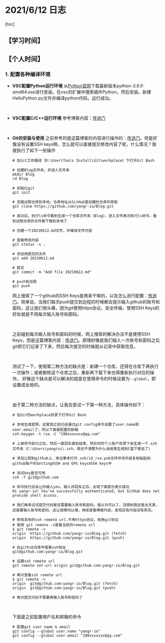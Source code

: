 # 2021/6/12 日志

[toc]

## 【学习时间】

## 【个人时间】

### 1. 配置各种编译环境

+ **VSC配置Python运行环境**   从[Python官网](https://www.python.org/)下载最新版本*python-3.9.5-amd64.exe*进行安装。在vsc的扩展中搜索插件Python，然后安装。新建HelloPython.py文件并编译python代码，运行成功。

<br>

+ **VSC配置C/C++运行环境**   参考博客内容：[传送门](https://www.cnblogs.com/lkpp/p/vscode-cpp.html)

<br>

+ **Git的安装与使用**   之前参考的是这篇博客的内容进行操作的：[传送门](https://blog.csdn.net/u012615705/article/details/78601295?utm_medium=distribute.pc_relevant.none-task-blog-2%7Edefault%7EBlogCommendFromMachineLearnPai2%7Edefault-2.control&depth_1-utm_source=distribute.pc_relevant.none-task-blog-2%7Edefault%7EBlogCommendFromMachineLearnPai2%7Edefault-2.control)。但是好像没有设置SSH keys啊，怎么就可以直接提交修改内容了呢，什么情况？我就执行了如下一些操作
    ```
    # 在Git工作路径（D:\User\Tools Install\Git\workplace）下打开Git Bash

    # 创建Blog文件夹，并进入文件夹
    mkdir Blog
    cd Blog

    # 初始化git
    git init

    # 克隆远程仓库到本地，仓库地址从GitHub里创建的仓库中获取
    git clone https://github.com/yangr-io/Blog.git

    # 成功后，执行ls命令看到生成一个仓库文件夹（Blog），进入文件再次执行ls命令，看到远程仓库的文件都下载到本地了

    # 创建一个20210612.md文件，并编译文件内容

    # 查看修改内容
    git status -s .

    # 添加待提交的文件
    git add 20210612.md

    # 提交
    git commit -m "Add file 20210612.md"

    # push到远程
    git push
    ```

    网上搜索了一个github的SSH Keys是用来干嘛的，以及怎么进行配置：[传送门](https://blog.csdn.net/love_fdu_llp/article/details/38752365)。简单说，当我们每次push提交到远程的时候都会提示输入github的账号和密码，这让我们很头痛，因为git使用https协议，安全传输，使用SSH Keys的好处就是不用每次输入账号和密码。

    <br>

    之前碰到每次输入账号和密码的时候，网上搜索的解决办法不是使用SSH Keys，而是这篇博客内容：[传送门](https://blog.csdn.net/xiecheng1995/article/details/107226818/)。原理好像是我们输入一次账号和密码之后git把它们记录了下来，然后每次提交的时候就从记录中获取信息。

    <br>

    测试了一下，使用第二种方法的缺点是：新建一个仓库，还得在仓库下再执行一次操作；或者删除这个仓库之后，重新再下载下来也得重新执行对应的操作。
    好像这个缺点是可以解决的就是在使用命令的时候设置为`--global`，即设置成全局的。

    <br>

    由于第二种方法的缺点，让我去尝试一下第一种方法，具体操作如下：
    ```
    # 在Git的workplace目录下打开Git Bash

    # 本地生成密钥，这里我之前已经通过git config命令设置了user.name和user.email了，所以下面是配置的邮箱
    ssh-keygen -t rsa -C "198xxxxxxx@qq.com"

    # 上面命令执行之后，然后一直回车直到结束。然后你的个人账户目录下会生成一个.ssh文件夹（C:\Users\yangrui\.ssh，我也不清楚为什么会给我生成到C盘下面去了）

    # 添加公钥到github上，用记事本打开.ssh/id_rsa.pub文件并将内容复制粘贴到github账户的Setting》SSH and GPG keys》SSH keys中

    # 测试key是否可用
    ssh -T git@github.com

    # 命令执行后会让你输入yes，输入并回车之后，出现下面提示表示成功
    Hi yangr-io! You've successfully authenticated, but GitHub does not provide shell access.

    # 我们再来试试提交代码是否需要输入账号和密码，我以为可以了，没想到我还是太天真，还是要输入账号和密码，这让我情何以堪，继续查看博客内容，发现还有内容没有弄完。

    # 修改本地的ssh remote url.不用https协议，改用git协议
    # 使用 git remote -v查看当前的remote url
    $ git remote -v
    origin  https://github.com/yangr-io/Blog.git (fetch)
    origin  https://github.com/yangr-io/Blog.git (push)

    # 在github仓库中查看ssh地址
    git@github.com:yangr-io/Blog.git

    # 设置ssh remote url
    git remote set-url origin git@github.com:yangr-io/Blog.git

    # 再次查看ssh remote url
    $ git remote -v
    origin  git@github.com:yangr-io/Blog.git (fetch)
    origin  git@github.com:yangr-io/Blog.git (push)

    # 再次提交代码不需要再输入账号和密码了
    ```

    <br>

    下面是之前配置用户名和邮箱的命令
    ```
    # 配置git user name & email
    git config --global user.name "yangr-io"
    git config --global user.email "198xxxxxxx@qq.com"
    ```
